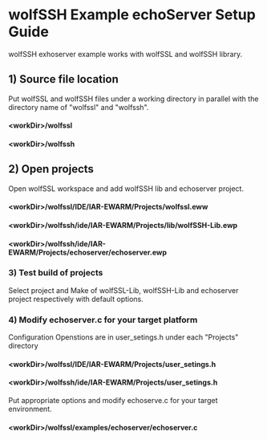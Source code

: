 # wolfSSH Example echoServer Setup Guide

wolfSSH exhoserver example works with wolfSSL and wolfSSH library.

## 1) Source file location

Put wolfSSL and wolfSSH files under a working directory in parallel
with the directory name of "wolfssl" and "wolfssh".

#### \<workDir\>/wolfssl
#### \<workDir\>/wolfssh

## 2) Open projects

Open wolfSSL workspace and add wolfSSH lib and echoserver project.

#### \<workDir\>/wolfssl/IDE/IAR-EWARM/Projects/wolfssl.eww
#### \<workDir\>/wolfssh/ide/IAR-EWARM/Projects/lib/wolfSSH-Lib.ewp
#### \<workDir\>/wolfssh/ide/IAR-EWARM/Projects/echoserver/echoserver.ewp

### 3) Test build of projects

Select project and Make of wolfSSL-Lib, wolfSSH-Lib and echoserver project respectively with default options.


### 4) Modify echoserver.c for your target platform

Configuration Openstions are in user_setings.h under each "Projects" directory 

#### \<workDir\>/wolfssl/IDE/IAR-EWARM/Projects/user_setings.h
#### \<workDir\>/wolfssh/ide/IAR-EWARM/Projects/user_setings.h

Put appropriate options and modify echoserve.c for your target environment. 

#### \<workDir\>/wolfssl/examples/echoserver/echoserver.c